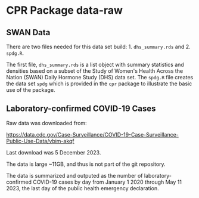 # CPR Package data-raw

## SWAN Data
There are two files needed for this data set build:
    1. `dhs_summary.rds` and
    2. `spdg.R`.

The first file, `dhs_summary.rds` is a list object with summary statistics and
densities based on a subset of the Study of Women's Health Across the Nation
(SWAN) Daily Hormone Study (DHS) data set.   The `spdg.R` file creates the data
set `spdg` which is provided in the `cpr` package to illustrate the basic use of
the package.

## Laboratory-confirmed COVID-19 Cases

Raw data was downloaded from:

https://data.cdc.gov/Case-Surveillance/COVID-19-Case-Surveillance-Public-Use-Data/vbim-akqf

Last download was 5 December 2023.

The data is large ~11GB, and thus is not part of the git repository.

The data is summarized and outputed as the number of laboratory-confirmed
COVID-19 cases by day from January 1 2020 through May 11 2023, the last day of
the public health emergency declaration.
